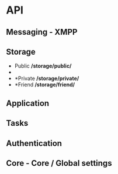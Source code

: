API
===

Messaging - XMPP
----------------------

Storage
-------
- Public **/storage/public/**
-	
- *Private **/storage/private/**
- *Friend **/storage/friend/**

Application
-----------

Tasks
-----

Authentication
--------------

Core - Core / Global settings
-----------------------------
